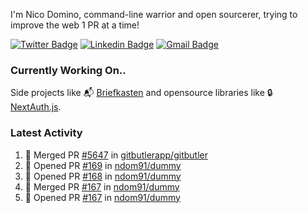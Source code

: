 
I'm Nico Domino, command-line warrior and open sourcerer, trying to improve the web 1 PR at a time!

[![Twitter Badge](https://img.shields.io/badge/-@ndom91-1ca0f1?style=flat-square&labelColor=1ca0f1&logo=twitter&logoColor=white&link=https://twitter.com/ndom91)](https://twitter.com/ndom91) [![Linkedin Badge](https://img.shields.io/badge/-ndom91-blue?style=flat-square&logo=Linkedin&logoColor=white&link=https://www.linkedin.com/in/ndom91/)](https://www.linkedin.com/in/ndom91/) [![Gmail Badge](https://img.shields.io/badge/-yo@ndo.dev-c14438?style=flat-square&logo=mail.ru&logoColor=white&link=mailto:yo@ndo.dev)](mailto:yo@ndo.dev)

### Currently Working On..

Side projects like 📬 [Briefkasten](https://briefkastenhq.com) and opensource libraries like 🔒 [NextAuth.js](https://github.com/nextauthjs/next-auth).

<!--START_SECTION_PROFILE_VIEWS:readme-info-->
<!--END_SECTION_PROFILE_VIEWS:readme-info-->

<!--START_SECTION_DAILY_COMMIT:readme-info-->
<!--END_SECTION_DAILY_COMMIT:readme-info-->

<!--START_SECTION_WEEKLY_COMMIT:readme-info-->
<!--END_SECTION_WEEKLY_COMMIT:readme-info-->

### Latest Activity

<!--START_SECTION:activity-->
1. 🎉 Merged PR [#5647](https://github.com/gitbutlerapp/gitbutler/pull/5647) in [gitbutlerapp/gitbutler](https://github.com/gitbutlerapp/gitbutler)
2. 💪 Opened PR [#169](https://github.com/ndom91/dummy/pull/169) in [ndom91/dummy](https://github.com/ndom91/dummy)
3. 💪 Opened PR [#168](https://github.com/ndom91/dummy/pull/168) in [ndom91/dummy](https://github.com/ndom91/dummy)
4. 🎉 Merged PR [#167](https://github.com/ndom91/dummy/pull/167) in [ndom91/dummy](https://github.com/ndom91/dummy)
5. 💪 Opened PR [#167](https://github.com/ndom91/dummy/pull/167) in [ndom91/dummy](https://github.com/ndom91/dummy)
<!--END_SECTION:activity-->
